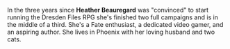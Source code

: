 In the three years since **Heather Beauregard** was "convinced" to start running the Dresden Files RPG she's finished two full campaigns and is in the middle of a third. She's a Fate enthusiast, a dedicated video gamer, and an aspiring author. She lives in Phoenix with her loving husband and two cats.